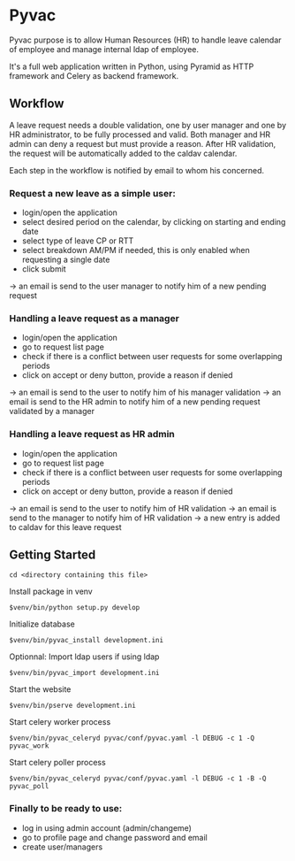 Pyvac
=====

Pyvac purpose is to allow Human Resources (HR) to handle leave calendar of employee and manage internal ldap of employee.

It's a full web application written in Python, using Pyramid as HTTP framework and Celery as backend framework.

Workflow
--------

A leave request needs a double validation, one by user manager and one by HR administrator, to be fully processed and valid.
Both manager and HR admin can deny a request but must provide a reason.
After HR validation, the request will be automatically added to the caldav calendar.

Each step in the workflow is notified by email to whom his concerned.

### Request a new leave as a simple user:

- login/open the application
- select desired period on the calendar, by clicking on starting and ending date
- select type of leave CP or RTT
- select breakdown AM/PM if needed, this is only enabled when requesting a single date
- click submit

-> an email is send to the user manager to notify him of a new pending request

### Handling a leave request as a manager

- login/open the application
- go to request list page
- check if there is a conflict between user requests for some overlapping periods
- click on accept or deny button, provide a reason if denied

-> an email is send to the user to notify him of his manager validation
-> an email is send to the HR admin to notify him of a new pending request validated by a manager

### Handling a leave request as HR admin

- login/open the application
- go to request list page
- check if there is a conflict between user requests for some overlapping periods
- click on accept or deny button, provide a reason if denied

-> an email is send to the user to notify him of HR validation
-> an email is send to the manager to notify him of HR validation
-> a new entry is added to caldav for this leave request


Getting Started
---------------

    cd <directory containing this file>

Install package in venv

    $venv/bin/python setup.py develop

Initialize database

    $venv/bin/pyvac_install development.ini

Optionnal: Import ldap users if using ldap

    $venv/bin/pyvac_import development.ini

Start the website

    $venv/bin/pserve development.ini

Start celery worker process

    $venv/bin/pyvac_celeryd pyvac/conf/pyvac.yaml -l DEBUG -c 1 -Q pyvac_work

Start celery poller process

    $venv/bin/pyvac_celeryd pyvac/conf/pyvac.yaml -l DEBUG -c 1 -B -Q pyvac_poll

### Finally to be ready to use:

- log in using admin account (admin/changeme)
- go to profile page and change password and email
- create user/managers

